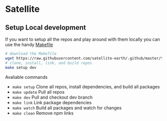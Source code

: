 # Satellite


## Setup Local development

If you want to setup all the repos and play around with them locally you can use the handy [Makefile](https://github.com/satellite-earth/.github/blob/master/tools/Makefile)

```sh
# download the Makefile
wget https://raw.githubusercontent.com/satellite-earth/.github/master/tools/Makefile
# clone, install, link, and build repos
make setup dev
```

Avaliable commands
- `make setup` Clone all repos, install dependencies, and build all packages
- `make update` Pull all repos
- `make dev` Pull and checkout dev branch
- `make link` Link package dependencies
- `make watch` Build all packages and watch for changes
- `make clean` Remove npm links
